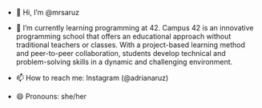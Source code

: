 - 👋 Hi, I’m @mrsaruz

- 🌱 I’m currently learning programming at 42. Campus 42 is an innovative programming school
  that offers an educational approach without traditional teachers or classes. With a project-based learning method
  and peer-to-peer collaboration, students develop technical and problem-solving skills in a dynamic and challenging environment.
- 📫 How to reach me: Instagram (@adrianaruz)
- 😄 Pronouns: she/her

<!---
mrsaruz/mrsaruz is a ✨ special ✨ repository because its `README.md` (this file) appears on your GitHub profile.
You can click the Preview link to take a look at your changes.
--->


